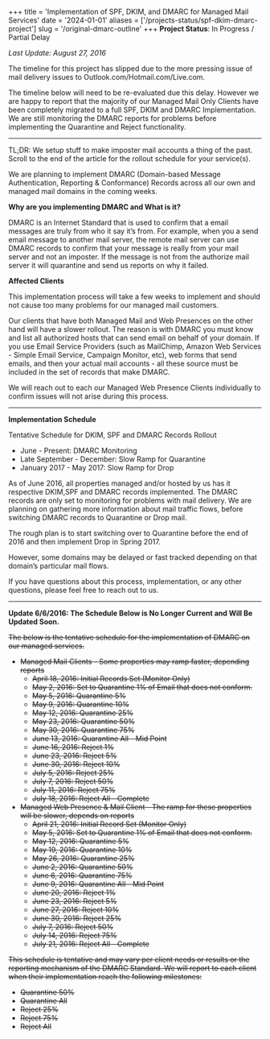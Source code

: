 +++
title = 'Implementation of SPF, DKIM, and DMARC for Managed Mail Services'
date = '2024-01-01'
aliases = ['/projects-status/spf-dkim-dmarc-project']
slug = '/original-dmarc-outline'
+++
**Project Status**: In Progress / Partial Delay

_Last Update: August 27, 2016_

The timeline for this project has slipped due to the more pressing issue of mail delivery issues to Outlook.com/Hotmail.com/Live.com.

The timeline below will need to be re-evaluated due this delay. However we are happy to report that the majority of our Managed Mail Only Clients have been completely migrated to a full SPF, DKIM and DMARC Implementation. We are still monitoring the DMARC reports for problems before implementing the Quarantine and Reject functionality.

---

TL;DR: We setup stuff to make imposter mail accounts a thing of the past. Scroll to the end of the article for the rollout schedule for your service(s).

We are planning to implement DMARC (Domain-based Message Authentication, Reporting & Conformance) Records across all our own and managed mail domains in the coming weeks.

**Why are you implementing DMARC and What is it?**

DMARC is an Internet Standard that is used to confirm that a email messages are truly from who it say it’s from. For example, when you a send email message to another mail server, the remote mail server can use DMARC records to confirm that your message is really from your mail server and not an imposter. If the message is not from the authorize mail server it will quarantine and send us reports on why it failed.

**Affected Clients**

This implementation process will take a few weeks to implement and should not cause too many problems for our managed mail customers.

Our clients that have both Managed Mail and Web Presences on the other hand will have a slower rollout. The reason is with DMARC you must know and list all authorized hosts that can send email on behalf of your domain. If you use Email Service Providers (such as MailChimp, Amazon Web Services - Simple Email Service, Campaign Monitor, etc), web forms that send emails, and then your actual mail accounts - all these source must be included in the set of records that make DMARC.

We will reach out to each our Managed Web Presence Clients individually to confirm issues will not arise during this process.

---

**Implementation Schedule**

Tentative Schedule for DKIM, SPF and DMARC Records Rollout

* June - Present: DMARC Monitoring
* Late September - December: Slow Ramp for Quarantine
* January 2017 - May 2017: Slow Ramp for Drop

As of June 2016, all properties managed and/or hosted by us has it respective DKIM,SPF and DMARC records implemented. The DMARC records are only set to monitoring for problems with mail delivery. We are planning on gathering more information about mail traffic flows, before switching DMARC records to Quarantine or Drop mail.

The rough plan is to start switching over to Quarantine before the end of 2016 and then implement Drop in Spring 2017.

However, some domains may be delayed or fast tracked depending on that domain’s particular mail flows.

If you have questions about this process, implementation, or any other questions, please feel free to reach out to us.

---

**Update 6/6/2016: The Schedule Below is No Longer Current and Will Be Updated Soon.**

~~The below is the tentative schedule for the implementation of DMARC on our managed services.~~

* ~~Managed Mail Clients - Some properties may ramp faster, depending reports~~
  * ~~April 18, 2016: Initial Records Set (Monitor Only)~~
  * ~~May 2, 2016: Set to Quarantine 1% of Email that does not conform.~~
  * ~~May 5, 2016: Quarantine 5%~~
  * ~~May 9, 2016: Quarantine 10%~~
  * ~~May 12, 2016: Quarantine 25%~~
  * ~~May 23, 2016: Quarantine 50%~~
  * ~~May 30, 2016: Quarantine 75%~~
  * ~~June 13, 2016: Quarantine All - Mid Point~~
  * ~~June 16, 2016: Reject 1%~~
  * ~~June 23, 2016: Reject 5%~~
  * ~~June 30, 2016: Reject 10%~~
  * ~~July 5, 2016: Reject 25%~~
  * ~~July 7, 2016: Reject 50%~~
  * ~~July 11, 2016: Reject 75%~~
  * ~~July 18, 2016: Reject All - Complete~~
* ~~Managed Web Presence & Mail Client - The ramp for these properties will be slower, depends on reports~~
  * ~~April 21, 2016: Initial Record Set (Monitor Only)~~
  * ~~May 5, 2016: Set to Quarantine 1% of Email that does not conform.~~
  * ~~May 12, 2016: Quarantine 5%~~
  * ~~May 19, 2016: Quarantine 10%~~
  * ~~May 26, 2016: Quarantine 25%~~
  * ~~June 2, 2016: Quarantine 50%~~
  * ~~June 6, 2016: Quarantine 75%~~
  * ~~June 9, 2016: Quarantine All - Mid Point~~
  * ~~June 20, 2016: Reject 1%~~
  * ~~June 23, 2016: Reject 5%~~
  * ~~June 27, 2016: Reject 10%~~
  * ~~June 30, 2016: Reject 25%~~
  * ~~July 7, 2016: Reject 50%~~
  * ~~July 14, 2016: Reject 75%~~
  * ~~July 21, 2016: Reject All - Complete~~

~~This schedule is tentative and may vary per client needs or results or the reporting mechanism of the DMARC Standard. We will report to each client when their implementation reach the following milestones:~~

   * ~~Quarantine 50%~~
   * ~~Quarantine All~~
   * ~~Reject 25%~~
   * ~~Reject 75%~~
   * ~~Reject All~~
